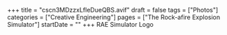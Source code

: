 +++
title = "cscn3MDzzxLfleDueQBS.avif"
draft = false
tags = ["Photos"]
categories = ["Creative Engineering"]
pages = ["The Rock-afire Explosion Simulator"]
startDate = ""
+++
RAE Simulator Logo

